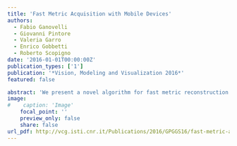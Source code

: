 ```yaml
---
title: 'Fast Metric Acquisition with Mobile Devices'
authors:
  - Fabio Ganovelli
  - Giovanni Pintore
  - Valeria Garro
  - Enrico Gobbetti
  - Roberto Scopigno
date: '2016-01-01T00:00:00Z'
publication_types: ['1']
publication: '*Vision, Modeling and Visualization 2016*'
featured: false

abstract: 'We present a novel algorithm for fast metric reconstruction on mobile devices using a combination of image and inertial acceleration data. In contrast to previous approaches to this problem, our algorithm does not require a long acquisition time or intensive data processing and can be implemented entirely on common IMU-enabled tablet and smartphones. The method recovers real world units by comparing the acceleration values from the inertial sensors with the ones inferred from images. In order to cope with IMU signal noise, we propose a novel RANSAC-like strategy which helps to remove the outliers. We demonstrate the effectiveness and the accuracy of our method through an integrated mobile system returning point clouds in metric scale.'
image:
#    caption: 'Image'
    focal_point: ''
    preview_only: false
    share: false
url_pdf: http://vcg.isti.cnr.it/Publications/2016/GPGGS16/fast-metric-acquisition_.pdf
---
```

